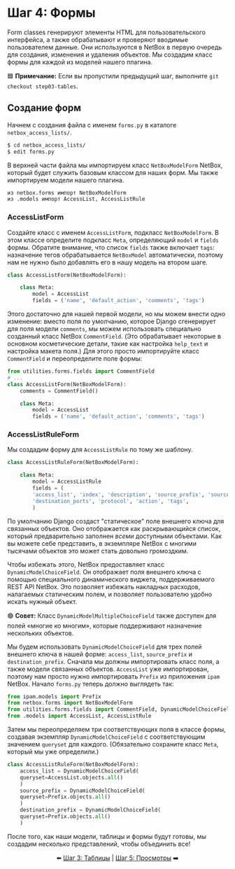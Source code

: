 # Шаг 4: Формы

Form classes генерируют элементы HTML для пользовательского интерфейса, а также обрабатывают и проверяют вводимые пользователем данные. Они используются в NetBox в первую очередь для создания, изменения и удаления объектов. Мы создадим класс формы для каждой из моделей нашего плагина.

:blue_square: **Примечание:** Если вы пропустили предыдущий шаг, выполните `git checkout step03-tables`.

## Создание форм

Начнем с создания файла с именем `forms.py` в каталоге `netbox_access_lists/`.

```bash
$ cd netbox_access_lists/
$ edit forms.py
```

В верхней части файла мы импортируем класс `NetBoxModelForm` NetBox, который будет служить базовым классом для наших форм. Мы также импортируем модели нашего плагина.

```python
из netbox.forms импорт NetBoxModelForm
из .models импорт AccessList, AccessListRule
```

### AccessListForm

Создайте класс с именем `AccessListForm`, подкласс `NetBoxModelForm`. В этом классе определите подкласс `Meta`, определяющий `model` и `fields` формы. Обратите внимание, что список `fields` также включает `tags`: назначение тегов обрабатывается `NetBoxModel` автоматически, поэтому нам не нужно было добавлять его в нашу модель на втором шаге.

```python
class AccessListForm(NetBoxModelForm):

    class Meta:
        model = AccessList
        fields = ('name', 'default_action', 'comments', 'tags')
```

Этого достаточно для нашей первой модели, но мы можем внести одно изменение: вместо поля по умолчанию, которое Django сгенерирует для поля модели `comments`, мы можем использовать специально созданный класс NetBox `CommentField`. (Это обрабатывает некоторые в основном косметические детали, такие как настройка `help_text` и настройка макета поля.) Для этого просто импортируйте класс `CommentField` и переопределите поле формы:

```python
from utilities.forms.fields import CommentField
# ...
class AccessListForm(NetBoxModelForm):
    comments = CommentField()

    class Meta:
        model = AccessList
        fields = ('name', 'default_action', 'comments', 'tags')
```

### AccessListRuleForm

Мы создадим форму для `AccessListRule` по тому же шаблону.

```python
class AccessListRuleForm(NetBoxModelForm):

    class Meta:
        model = AccessListRule
        fields = (
        'access_list', 'index', 'description', 'source_prefix', 'source_ports', 'destination_prefix',
        'destination_ports', 'protocol', 'action', 'tags',
        )
```

По умолчанию Django создаст "статическое" поле внешнего ключа для связанных объектов. Оно отображается как раскрывающийся список, который предварительно заполнен _всеми_ доступными объектами. Как вы можете себе представить, в экземпляре NetBox с многими тысячами объектов это может стать довольно громоздким.

Чтобы избежать этого, NetBox предоставляет класс `DynamicModelChoiceField`. Он отображает поля внешнего ключа с помощью специального динамического виджета, поддерживаемого REST API NetBox. Это позволяет избежать накладных расходов, налагаемых статическим полем, и позволяет пользователю удобно искать нужный объект.

:green_circle: **Совет:** Класс `DynamicModelMultipleChoiceField` также доступен для полей «многие ко многим», которые поддерживают назначение нескольких объектов.

Мы будем использовать `DynamicModelChoiceField` для трех полей внешнего ключа в нашей форме: `access_list`, `source_prefix` и `destination_prefix`. Сначала мы должны импортировать класс поля, а также модели связанных объектов. `AccessList` уже импортирован, поэтому нам просто нужно импортировать `Prefix` из приложения `ipam` NetBox. Начало `forms.py` теперь должно выглядеть так:

```python
from ipam.models import Prefix
from netbox.forms import NetBoxModelForm
from utilities.forms.fields import CommentField, DynamicModelChoiceField
from .models import AccessList, AccessListRule
```

Затем мы переопределяем три соответствующих поля в классе формы, создавая экземпляр `DynamicModelChoiceField` с соответствующим значением `queryset` для каждого. (Обязательно сохраните класс `Meta`, который мы уже определили.)

```python
class AccessListRuleForm(NetBoxModelForm):
    access_list = DynamicModelChoiceField(
    queryset=AccessList.objects.all()
    )
    source_prefix = DynamicModelChoiceField(
    queryset=Prefix.objects.all()
    )
    destination_prefix = DynamicModelChoiceField(
    queryset=Prefix.objects.all()
    )
```

После того, как наши модели, таблицы и формы будут готовы, мы создадим несколько представлений, чтобы объединить все!

<div align="center">

:arrow_left: [Шаг 3: Таблицы](/tutorial/step03-tables.md) | [Шаг 5: Просмотры](/tutorial/step05-views.md) :arrow_right:

</div>